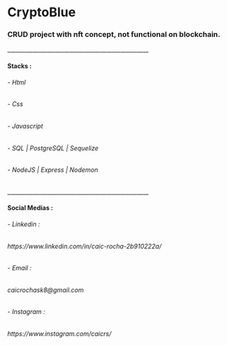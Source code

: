 <h1>CryptoBlue</h1>
<h3>CRUD project with nft concept, not functional on blockchain.</h3>
__________________________________________________
<h4>Stacks :</h4>
<h6>- Html</h6>
<h6>- Css</h6>
<h6>- Javascript</h6>
<h6>- SQL | PostgreSQL | Sequelize</h6>
<h6>- NodeJS | Express | Nodemon</h6>
__________________________________________________
<h4>Social Medias :</h4>
<h6>- Linkedin : </h6>
<h6>  https://www.linkedin.com/in/caic-rocha-2b910222a/
<h6>- Email : </h6>
<h6>  caicrochask8@gmail.com
<h6>- Instagram : </h6>
<h6>  https://www.instagram.com/caicrs/
